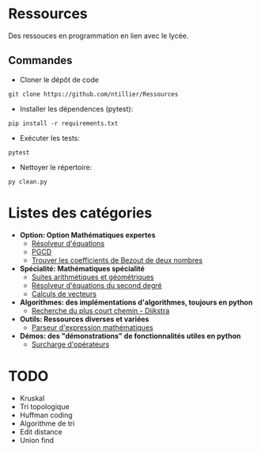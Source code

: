# Ressources
Des ressouces en programmation en lien avec le lycée.

## Commandes
- Cloner le dépôt de code
```console
git clone https://github.com/ntillier/Ressources
```
- Installer les dépendences (pytest):
```console
pip install -r requirements.txt
```
- Exécuter les tests:
```console
pytest
```
- Nettoyer le répertoire:
```console
py clean.py
```

# Listes des catégories
- **Option: Option Mathématiques expertes**
  - [Résolveur d'équations](/option/equation.py)
  - [PGCD](/option/pgcd.py)
  - [Trouver les coefficients de Bezout de deux nombres](/option/bezout.py)
- **Spécialité: Mathématiques spécialité**
  - [Suites arithmétiques et géométriques](/specialite/suites.py)
  - [Résolveur d'équations du second degré](/specialite/second_degre.py)
  - [Calculs de vecteurs](/specialite/vecteurs.py)
- **Algorithmes: des implémentations d'algorithmes, toujours en python**
  - [Recherche du plus court chemin - Dijkstra](/algorithms/dijkstra.py)
- **Outils: Ressources diverses et variées**
  - [Parseur d'expression mathématiques](/outils/parseur.py)
- **Démos: des "démonstrations" de fonctionnalités utiles en python**
  - [Surcharge d'opérateurs](/demos/operators.py)

# TODO
- Kruskal
- Tri topologique
- Huffman coding
- Algorithme de tri
- Edit distance
- Union find